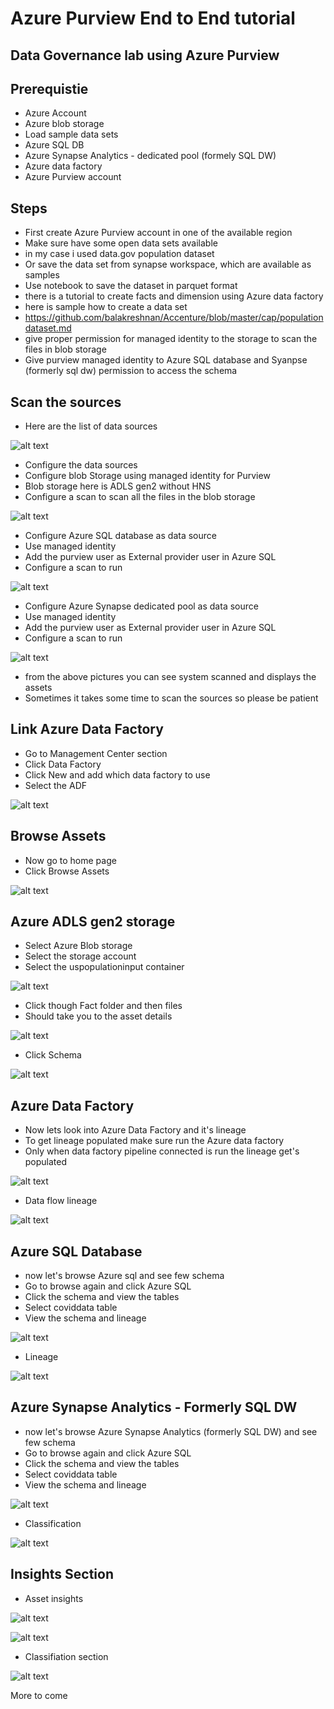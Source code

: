 # Azure Purview End to End tutorial

## Data Governance lab using Azure Purview

## Prerequistie

- Azure Account
- Azure blob storage
- Load sample data sets
- Azure SQL DB
- Azure Synapse Analytics  - dedicated pool (formely SQL DW)
- Azure data factory
- Azure Purview account

## Steps

- First create Azure Purview account in one of the available region
- Make sure have some open data sets available
- in my case i used data.gov population dataset
- Or save the data set from synapse workspace, which are available as samples
- Use notebook to save the dataset in parquet format
- there is a tutorial to create facts and dimension using Azure data factory
- here is sample how to create a data set
- https://github.com/balakreshnan/Accenture/blob/master/cap/populationdataset.md
- give proper permission for managed identity to the storage to scan the files in blob storage
- Give purview managed identity to Azure SQL database and Syanpse (formerly sql dw) permission to access the schema

## Scan the sources

- Here are the list of data sources

![alt text](https://github.com/balakreshnan/azurepurview/blob/main/images/purview1.jpg "Purview")

- Configure the data sources
- Configure blob Storage using managed identity for Purview
- Blob storage here is ADLS gen2 without HNS
- Configure a scan to scan all the files in the blob storage

![alt text](https://github.com/balakreshnan/azurepurview/blob/main/images/purviewblob.jpg "Purview")

- Configure Azure SQL database as data source
- Use managed identity
- Add the purview user as External provider user in Azure SQL
- Configure a scan to run 

![alt text](https://github.com/balakreshnan/azurepurview/blob/main/images/purviewsql.jpg "Purview")

- Configure Azure Synapse dedicated pool as data source
- Use managed identity
- Add the purview user as External provider user in Azure SQL
- Configure a scan to run 

![alt text](https://github.com/balakreshnan/azurepurview/blob/main/images/purviewsynapse.jpg "Purview")

- from the above pictures you can see system scanned and displays the assets
- Sometimes it takes some time to scan the sources so please be patient

## Link Azure Data Factory

- Go to Management Center section
- Click Data Factory
- Click New and add which data factory to use
- Select the ADF

![alt text](https://github.com/balakreshnan/azurepurview/blob/main/images/purviewadf.jpg "Purview")

## Browse Assets

- Now go to home page
- Click Browse Assets

![alt text](https://github.com/balakreshnan/azurepurview/blob/main/images/browseassets1.jpg "Purview")

## Azure ADLS gen2 storage

- Select Azure Blob storage
- Select the storage account
- Select the uspopulationinput container

![alt text](https://github.com/balakreshnan/azurepurview/blob/main/images/browseassets2.jpg "Purview")

- Click though Fact folder and then files
- Should take you to the asset details

![alt text](https://github.com/balakreshnan/azurepurview/blob/main/images/browseassets3.jpg "Purview")

- Click Schema

![alt text](https://github.com/balakreshnan/azurepurview/blob/main/images/browseassets4.jpg "Purview")

## Azure Data Factory

- Now lets look into Azure Data Factory and it's lineage
- To get lineage populated make sure run the Azure data factory
- Only when data factory pipeline connected is run the lineage get's populated

![alt text](https://github.com/balakreshnan/azurepurview/blob/main/images/browseassets5.jpg "Purview")

- Data flow lineage

![alt text](https://github.com/balakreshnan/azurepurview/blob/main/images/browseassets10.jpg "Purview")

## Azure SQL Database

- now let's browse Azure sql and see few schema
- Go to browse again and click Azure SQL
- Click the schema and view the tables
- Select coviddata table
- View the schema and lineage

![alt text](https://github.com/balakreshnan/azurepurview/blob/main/images/browseassets6.jpg "Purview")

- Lineage

![alt text](https://github.com/balakreshnan/azurepurview/blob/main/images/browseassets7.jpg "Purview")

## Azure Synapse Analytics - Formerly SQL DW

- now let's browse Azure Synapse Analytics (formerly SQL DW) and see few schema
- Go to browse again and click Azure SQL
- Click the schema and view the tables
- Select coviddata table
- View the schema and lineage

![alt text](https://github.com/balakreshnan/azurepurview/blob/main/images/browseassets8.jpg "Purview")

- Classification

![alt text](https://github.com/balakreshnan/azurepurview/blob/main/images/browseassets9.jpg "Purview")

## Insights Section

- Asset insights

![alt text](https://github.com/balakreshnan/azurepurview/blob/main/images/insightsassets1.jpg "Purview")

![alt text](https://github.com/balakreshnan/azurepurview/blob/main/images/insightsassets2.jpg "Purview")

- Classifiation section

![alt text](https://github.com/balakreshnan/azurepurview/blob/main/images/insightsclassification.jpg "Purview")

More to come
